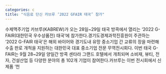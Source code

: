 ```yaml
---
categories: c
title: "식음료 단신 카브루 ‘2022 GFAIR 태국’ 참가"
---
```

 수제맥주기업 카브루(KABREW)가 오는 28일~29일 태국 방콕에서 열리는 ‘2022 G-FAIR(대한민국 우수상품전) 태국’에 참가한다.경기도경제과학진흥원이 주관하는 ‘2022 G-FAIR 태국’은 해외 바이어와 경기도내 유망 중소기업 간 교류의 장을 마련해 수출 판로 개척을 지원하는 대한민국 대표 중소기업 전문 무역전시회다. 이번 태국 G-FAIR는 9월 28~29일 양일간 방콕 센타라 그랜드 호텔에서 개최되며 소비재, 뷰티, 전자, 건설산업 등 다양한 분야의 총 102개 기업이 참여한다.카브루는 이번 전시회에서 신제품 ‘천